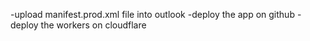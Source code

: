 -upload manifest.prod.xml file into outlook
-deploy the app on github
-deploy the workers on cloudflare
